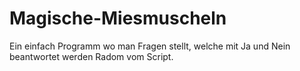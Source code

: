 # Magische-Miesmuscheln
Ein einfach Programm wo man Fragen stellt, welche mit Ja und Nein beantwortet werden Radom vom Script.
